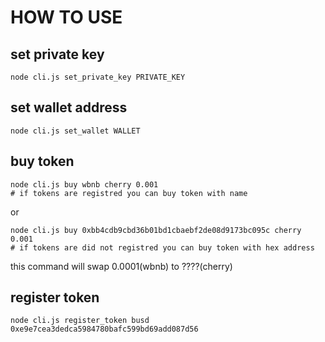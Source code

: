 # HOW TO USE

## set private key
```
node cli.js set_private_key PRIVATE_KEY
```

## set wallet address
```
node cli.js set_wallet WALLET
```

## buy token

```
node cli.js buy wbnb cherry 0.001
# if tokens are registred you can buy token with name
```
or
```
node cli.js buy 0xbb4cdb9cbd36b01bd1cbaebf2de08d9173bc095c cherry 0.001
# if tokens are did not registred you can buy token with hex address
```

this command will swap 0.0001(wbnb) to ????(cherry)

## register token
```
node cli.js register_token busd 0xe9e7cea3dedca5984780bafc599bd69add087d56
```